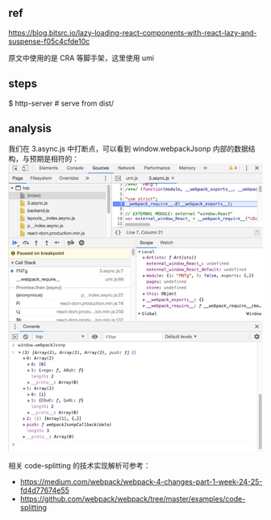 ## ref
https://blog.bitsrc.io/lazy-loading-react-components-with-react-lazy-and-suspense-f05c4cfde10c

原文中使用的是 CRA 等脚手架，这里使用 umi

## steps

$ http-server # serve from dist/


## analysis
我们在 3.async.js 中打断点，可以看到 window.webpackJsonp 内部的数据结构，与预期是相符的：
![moduleLoadingInProcess](./doc/moduleLoadingInProcess.jpg)

相关 code-splitting 的技术实现解析可参考：
- https://medium.com/webpack/webpack-4-changes-part-1-week-24-25-fd4d77674e55
- https://github.com/webpack/webpack/tree/master/examples/code-splitting